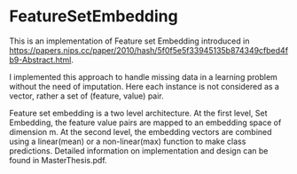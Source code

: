 # FeatureSetEmbedding

This is an implementation of Feature set Embedding introduced in https://papers.nips.cc/paper/2010/hash/5f0f5e5f33945135b874349cfbed4fb9-Abstract.html.

I implemented this approach to handle missing data in a learning problem without the need of imputation. Here each instance is not considered as a vector, rather a set of (feature, value) pair.

Feature set embedding is a two level architecture. At the first level, Set Embedding, the feature value pairs are mapped to an embedding space
of dimension m. At the second level, the embedding vectors are combined using a linear(mean) or a non-linear(max) function to make class predictions.
Detailed information on implementation and design can be found in MasterThesis.pdf.
